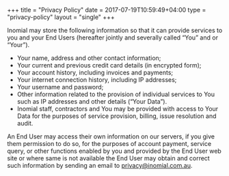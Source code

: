 +++
title = "Privacy Policy"
date = 2017-07-19T10:59:49+04:00
type = "privacy-policy"
layout = "single"
+++

Inomial may store the following information so that it can provide services to you and your End Users (hereafter jointly and severally called “You” and or “Your”).

<ul>
<li>Your name, address and other contact information;</li>
<li>Your current and previous credit card details (in encrypted form);</li>
<li>Your account history, including invoices and payments;</li>
<li>Your internet connection history, including IP addresses;</li>
<li>Your username and password;</li>
<li>Other information related to the provision of individual services to You such as IP addresses and other details (“Your Data”).</li>
<li>Inomial staff, contractors and You may be provided with access to Your Data for the purposes of service provision, billing, issue resolution and audit.</li>
</ul>

An End User may access their own information on our servers, if you give them permission to do so, for the purposes of account payment, service query, or other functions enabled by you and provided by the End User web site or where same is not available the End User may obtain and correct such information by sending an email to <a href="mailto:privacy@inomial.com.au">privacy@inomial.com.au</a>.
